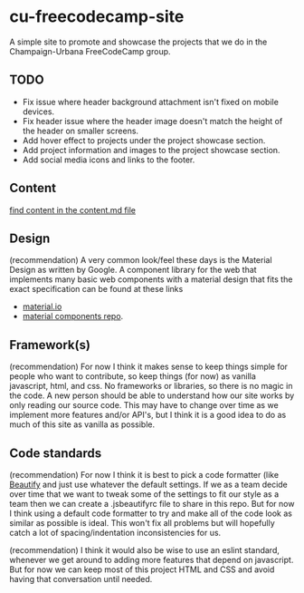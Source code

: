 # cu-freecodecamp-site
A simple site to promote and showcase the projects that we do in the Champaign-Urbana FreeCodeCamp group.

## TODO
- Fix issue where header background attachment isn't fixed on mobile devices.
- Fix header issue where the header image doesn't match the height of the header on smaller screens.
- Add hover effect to projects under the project showcase section.
- Add project information and images to the project showcase section.
- Add social media icons and links to the footer.

## Content
[find content in the content.md file](content.md)


## Design
(recommendation) A very common look/feel these days is the Material Design as written by Google. A component library for the web that implements many basic web components with a material design that fits the exact specification can be found at these links

- [material.io](https://material.io/components/web/)
- [material components repo](https://github.com/material-components/material-components-web).

## Framework(s)
(recommendation) For now I think it makes sense to keep things simple for people who want to contribute, so keep things (for now) as vanilla javascript, html, and css. No frameworks or libraries, so there is no magic in the code. A new person should be able to understand how our site works by only reading our source code. This may have to change over time as we implement more features and/or API's, but I think it is a good idea to do as much of this site as vanilla as possible.

## Code standards
(recommendation) For now I think it is best to pick a code formatter (like [Beautify](https://github.com/HookyQR/VSCodeBeautify) and just use whatever the default settings. If we as a team decide over time that we want to tweak some of the settings to fit our style as a team then we can create a .jsbeautifyrc file to share in this repo. But for now I think using a default code formatter to try and make all of the code look as similar as possible is ideal. This won't fix all problems but will hopefully catch a lot of spacing/indentation inconsistencies for us.

(recommendation) I think it would also be wise to use an eslint standard, whenever we get around to adding more features that depend on javascript. But for now we can keep most of this project HTML and CSS and avoid having that conversation until needed.
